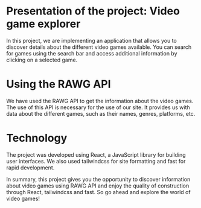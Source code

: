 # Presentation of the project: Video game explorer

In this project, we are implementing an application that allows you to discover details about the different video games available. You can search for games using the search bar and access additional information by clicking on a selected game.

# Using the RAWG API

We have used the RAWG API to get the information about the video games. The use of this API is necessary for the use of our site. It provides us with data about the different games, such as their names, genres, platforms, etc.

# Technology

The project was developed using React, a JavaScript library for building user interfaces. We also used tailwindcss for site formatting and fast for rapid development.

In summary, this project gives you the opportunity to discover information about video games using RAWG API and enjoy the quality of construction through React, tailwindcss and fast. So go ahead and explore the world of video games!
